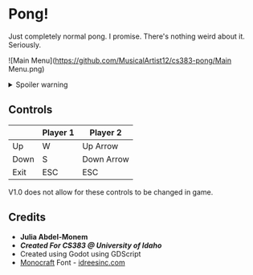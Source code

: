 # Pong!

Just completely normal pong. I promise. There's nothing weird about it. Seriously.

![Main Menu](https://github.com/MusicalArtist12/cs383-pong/Main Menu.png)


<details>
    <summary>Spoiler warning</summary>
  
This isn't normal pong. On the 4th time a ball passes through the center line, it splits into two. Oh, and if two collide, they both break up into two each (this is limited to MAX_SPLITS, otherwise fission-like behavior occurs) 

  
</details>

## Controls
|  | Player 1 | Player 2 |
| --- | --- | --- |
| Up | W | Up Arrow | 
| Down | S | Down Arrow | 
| Exit | ESC | ESC | 

V1.0 does not allow for these controls to be changed in game.

## Credits
- **Julia Abdel-Monem**
- ***Created For CS383 @ University of Idaho***
- Created using Godot using GDScript
- [Monocraft](https://github.com/IdreesInc/Monocraft) Font - [idreesinc.com](https://idreesinc.com)
